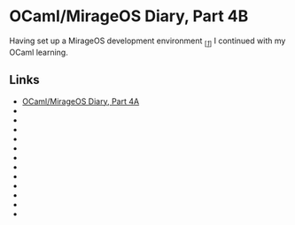 # OCaml/MirageOS Diary, Part 4B

Having set up a MirageOS development environment
<sub>[_[1](#ref1)_]</sub> I continued with my OCaml
learning.

## Links

* <a id="ref1"></a> [OCaml/MirageOS Diary, Part 4A](/ocaml-mirageos-diary-4a.html)
* <a id="ref2"></a> []()
* <a id="ref3"></a> []()
* <a id="ref4"></a> []()
* <a id="ref5"></a> []()
* <a id="ref6"></a> []()
* <a id="ref7"></a> []()
* <a id="ref8"></a> []()
* <a id="ref9"></a> []()
* <a id="ref10"></a> []()
* <a id="ref11"></a> []()
* <a id="ref12"></a> []()
* <a id="ref13"></a> []()
